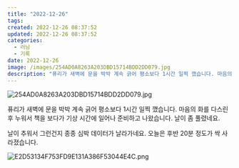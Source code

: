 ```yaml
---
title: "2022-12-26"
tags:
created: 2022-12-26 08:37:52
updated: 2022-12-26 08:37:52
categories:
  - 러닝
  - 기록
date: 2022-12-26
image: /images/254AD0A8263A203DBD15714BDD2DD079.jpg
description: "퓨리가 새벽에 문을 박박 계속 긁어 평소보다 1시간 일찍 깼습니다. 마음의 화를 다스린 후 누워서 책을 보다가 기상 시간에 일어나 준비하고 나왔습니다. 날이 좀 풀렸네요. 날이 추워서 그런건지 종종 심박 데이터가 날라가네요. 오늘은 후반 20분 정도가 싹 사라졌습니다."
---
```


![254AD0A8263A203DBD15714BDD2DD079.jpg](/images/254AD0A8263A203DBD15714BDD2DD079.jpg)
 
 

퓨리가 새벽에 문을 박박 계속 긁어 평소보다 1시간 일찍 깼습니다. 마음의 화를 다스린 후 누워서 책을 보다가 기상 시간에 일어나 준비하고 나왔습니다. 날이 좀 풀렸네요.

날이 추워서 그런건지 종종 심박 데이터가 날라가네요. 오늘은 후반 20분 정도가 싹 사라졌습니다.

 
 ![E2D53134F753FD9E131A386F53044E4C.png](/images/E2D53134F753FD9E131A386F53044E4C.png)
